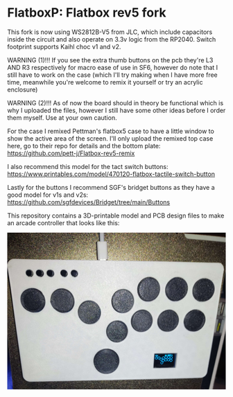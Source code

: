 # FlatboxP: Flatbox rev5 fork 

This fork is now using WS2812B-V5 from JLC, which include capacitors inside the circuit and also operate on 3.3v logic from the RP2040.
Switch footprint supports Kaihl choc v1 and v2.


WARNING (1)!!!
If you see the extra thumb buttons on the pcb they're L3 AND R3 respectively for macro ease of use in SF6, however do note that I still have to work on the case (which I'll try making when I have more free time, meanwhile you're welcome to remix it yourself or try an acrylic enclosure)

WARNING (2)!!!
As of now the board should in theory be functional which is why I uploaded the files, however I still have some other ideas before I order them myself. Use at your own caution.


For the case I remixed Pettman's flatbox5 case to have a little window to show the active area of the screen.
I'll only upload the remixed top case here, go to their repo for details and the bottom plate:
https://github.com/pett-j/Flatbox-rev5-remix

I also recommend this model for the tact switch buttons:
https://www.printables.com/model/470120-flatbox-tactile-switch-button

Lastly for the buttons I recommend SGF's bridget buttons as they have a good model for v1s and v2s:
https://github.com/sgfdevices/Bridget/tree/main/Buttons


This repository contains a 3D-printable model and PCB design files to make an arcade controller that looks like this:

![Assembled Flatbox](pictures/IMG_20230627_002206.jpg)

